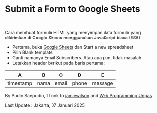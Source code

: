<h1>Submit a Form to Google Sheets</h1>
<br/>
<p>Cara membuat formulir HTML yang menyimpan data formulir yang dikirimkan di Google Sheets menggunakan JavaScript biasa (ES6)</p>
<ul>
<li>Pertama, buka <a href="https://docs.google.com/spreadsheets">Google Sheets</a> dan Start a new spreadsheet</li>
<li>Pilih Blank template.</li>
<li>Ganti namanya Email Subscribers. Atau apa pun, tidak masalah.</li>
<li>Letakkan header berikut pada baris pertama:</li>
</ul>
<table>
  <thead>
    <tr>
      <th>A</th>
      <th>B</th>
      <th>C</th>
      <th>D</th>
      <th>E</th>
    </tr>
  </thead>
  <tbody>
    <tr>
      <td>timestamp</td>
      <td>nama</td>
      <td>email</td>
      <td>phone</td>
      <td>message</td>
    </tr>
  </tbody>
</table>







<p>By Pudin Saepudin, Thank to <a href="https://github.com/jamiewilson/form-to-google-sheets">jamiewilson</a> and <a href="https://www.youtube.com/watch?v=2XosKncBoQ4">Web Programming Unpas</a></p>
<p>Last Update : Jakarta, 07 Januari 2025</p>
